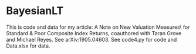# BayesianLT
This is code and data for my article: 
A Note on New Valuation Measures\\ for Standard \& Poor Composite Index Returns,
coauthored with Taran Grove and Michael Reyes. See arXiv:1905.04603.
See code4.py for code and Data.xlsx for data.

